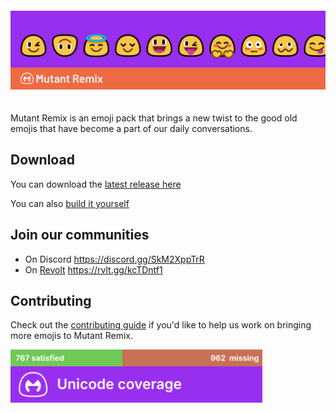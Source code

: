 <a href="https://mutant.revolt.chat">
    <img src="https://github.com/mutant-remix/.github/raw/master/profile/assets/banner.png" style="margin: 20px 0"></img>
</a>

Mutant Remix is an emoji pack that brings a new twist to the good old emojis that have become a part of our daily conversations.

## Download
You can download the [latest release here](https://mutant.revolt.chat/download)

You can also [build it yourself](https://github.com/mutant-remix/mutant-remix)

## Join our communities
- On Discord https://discord.gg/SkM2XppTrR
- On [Revolt](https://revolt.chat) https://rvlt.gg/kcTDntf1

## Contributing
Check out the [contributing guide](https://github.com/mutant-remix/.github/blob/master/CONTRIBUTING.md) if you'd like to help us work on bringing more emojis to Mutant Remix.

<a href="#">
    <img src="https://github.com/mutant-remix/.github/raw/master/profile/assets/coverage.svg" style="width: 80%; background-color: white"></img>
</a>
